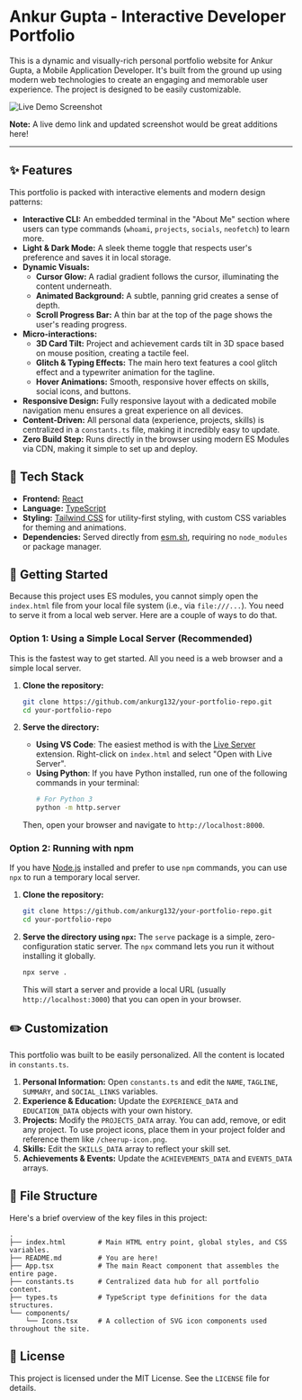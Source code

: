 # Ankur Gupta - Interactive Developer Portfolio

This is a dynamic and visually-rich personal portfolio website for Ankur Gupta, a Mobile Application Developer. It's built from the ground up using modern web technologies to create an engaging and memorable user experience. The project is designed to be easily customizable.

![Live Demo Screenshot](https://user-images.githubusercontent.com/8909120/190882035-3a054245-c54d-4e92-958a-3a78921e5e01.png)

**Note:** A live demo link and updated screenshot would be great additions here!

---

## ✨ Features

This portfolio is packed with interactive elements and modern design patterns:

-   **Interactive CLI:** An embedded terminal in the "About Me" section where users can type commands (`whoami`, `projects`, `socials`, `neofetch`) to learn more.
-   **Light & Dark Mode:** A sleek theme toggle that respects user's preference and saves it in local storage.
-   **Dynamic Visuals:**
    -   **Cursor Glow:** A radial gradient follows the cursor, illuminating the content underneath.
    -   **Animated Background:** A subtle, panning grid creates a sense of depth.
    -   **Scroll Progress Bar:** A thin bar at the top of the page shows the user's reading progress.
-   **Micro-interactions:**
    -   **3D Card Tilt:** Project and achievement cards tilt in 3D space based on mouse position, creating a tactile feel.
    -   **Glitch & Typing Effects:** The main hero text features a cool glitch effect and a typewriter animation for the tagline.
    -   **Hover Animations:** Smooth, responsive hover effects on skills, social icons, and buttons.
-   **Responsive Design:** Fully responsive layout with a dedicated mobile navigation menu ensures a great experience on all devices.
-   **Content-Driven:** All personal data (experience, projects, skills) is centralized in a `constants.ts` file, making it incredibly easy to update.
-   **Zero Build Step:** Runs directly in the browser using modern ES Modules via CDN, making it simple to set up and deploy.

## 🚀 Tech Stack

-   **Frontend:** [React](https://react.dev/)
-   **Language:** [TypeScript](https://www.typescriptlang.org/)
-   **Styling:** [Tailwind CSS](https://tailwindcss.com/) for utility-first styling, with custom CSS variables for theming and animations.
-   **Dependencies:** Served directly from [esm.sh](https://esm.sh/), requiring no `node_modules` or package manager.

## 🔧 Getting Started

Because this project uses ES modules, you cannot simply open the `index.html` file from your local file system (i.e., via `file:///...`). You need to serve it from a local web server. Here are a couple of ways to do that.

### Option 1: Using a Simple Local Server (Recommended)

This is the fastest way to get started. All you need is a web browser and a simple local server.

1.  **Clone the repository:**
    ```bash
    git clone https://github.com/ankurg132/your-portfolio-repo.git
    cd your-portfolio-repo
    ```

2.  **Serve the directory:**
    -   **Using VS Code**: The easiest method is with the [Live Server](https://marketplace.visualstudio.com/items?itemName=ritwickdey.LiveServer) extension. Right-click on `index.html` and select "Open with Live Server".
    -   **Using Python**: If you have Python installed, run one of the following commands in your terminal:
        ```bash
        # For Python 3
        python -m http.server
        ```
    Then, open your browser and navigate to `http://localhost:8000`.

### Option 2: Running with npm

If you have [Node.js](https://nodejs.org/) installed and prefer to use `npm` commands, you can use `npx` to run a temporary local server.

1.  **Clone the repository:**
    ```bash
    git clone https://github.com/ankurg132/your-portfolio-repo.git
    cd your-portfolio-repo
    ```

2.  **Serve the directory using `npx`:**
    The `serve` package is a simple, zero-configuration static server. The `npx` command lets you run it without installing it globally.
    ```bash
    npx serve .
    ```
    This will start a server and provide a local URL (usually `http://localhost:3000`) that you can open in your browser.

## ✏️ Customization

This portfolio was built to be easily personalized. All the content is located in `constants.ts`.

1.  **Personal Information:** Open `constants.ts` and edit the `NAME`, `TAGLINE`, `SUMMARY`, and `SOCIAL_LINKS` variables.
2.  **Experience & Education:** Update the `EXPERIENCE_DATA` and `EDUCATION_DATA` objects with your own history.
3.  **Projects:** Modify the `PROJECTS_DATA` array. You can add, remove, or edit any project. To use project icons, place them in your project folder and reference them like `/cheerup-icon.png`.
4.  **Skills:** Edit the `SKILLS_DATA` array to reflect your skill set.
5.  **Achievements & Events:** Update the `ACHIEVEMENTS_DATA` and `EVENTS_DATA` arrays.

## 📂 File Structure

Here's a brief overview of the key files in this project:

```
.
├── index.html        # Main HTML entry point, global styles, and CSS variables.
├── README.md         # You are here!
├── App.tsx           # The main React component that assembles the entire page.
├── constants.ts      # Centralized data hub for all portfolio content.
├── types.ts          # TypeScript type definitions for the data structures.
└── components/
    └── Icons.tsx     # A collection of SVG icon components used throughout the site.
```

## 📜 License

This project is licensed under the MIT License. See the `LICENSE` file for details.

